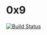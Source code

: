 # 0x9 

[![Build Status](https://cloud.drone.io/api/badges/RobboF/0x9/status.svg)](https://cloud.drone.io/RobboF/0x9)
